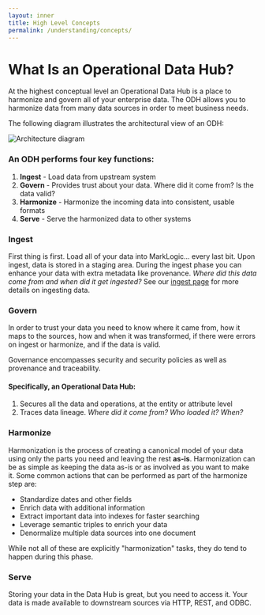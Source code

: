 ```yaml
---
layout: inner
title: High Level Concepts
permalink: /understanding/concepts/
---
```


# What Is an Operational Data Hub?
At the highest conceptual level an Operational Data Hub is a place to harmonize and govern all of your enterprise data. The ODH allows you to harmonize data from many data sources in order to meet business needs.

The following diagram illustrates the architectural view of an ODH:

![Architecture diagram]({{site.baseurl}}/images/odh-arch.png)

### An ODH performs four key functions:

1. **Ingest** - Load data from upstream system
1. **Govern** - Provides trust about your data. Where did it come from? Is the data valid?
1. **Harmonize** - Harmonize the incoming data into consistent, usable formats
1. **Serve** - Serve the harmonized data to other systems

### Ingest
First thing is first. Load all of your data into MarkLogic... every last bit. Upon ingest, data is stored in a staging area. During the ingest phase you can enhance your data with extra metadata like provenance. _Where did this data come from and when did it get ingested?_ See our [ingest page](../ingest/ingest.md) for more details on ingesting data.

### Govern
In order to trust your data you need to know where it came from, how it maps to the sources, how and when it was transformed, if there were errors on ingest or harmonize, and if the data is valid.

Governance encompasses security and security policies as well as provenance and traceability.

#### Specifically, an Operational Data Hub:
1. Secures all the data and operations, at the entity or attribute level
1. Traces data lineage. _Where did it come from? Who loaded it? When?_

### Harmonize
Harmonization is the process of creating a canonical model of your data using only the parts you need and leaving the rest **as-is**. Harmonization can be as simple as keeping the data as-is or as involved as you want to make it. Some common actions that can be performed as part of the harmonize step are:

- Standardize dates and other fields
- Enrich data with additional information
- Extract important data into indexes for faster searching
- Leverage semantic triples to enrich your data
- Denormalize multiple data sources into one document

While not all of these are explicitly "harmonization" tasks, they do tend to happen during this phase.

### Serve
Storing your data in the Data Hub is great, but you need to access it. Your data is made available to downstream sources via HTTP, REST, and ODBC.
